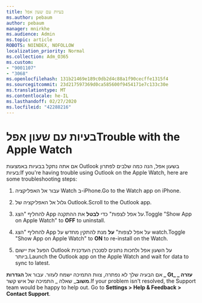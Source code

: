 ```yaml
---
title: בעיות עם שעון אפל
ms.author: pebaum
author: pebaum
manager: mnirkhe
ms.audience: Admin
ms.topic: article
ROBOTS: NOINDEX, NOFOLLOW
localization_priority: Normal
ms.collection: Adm_O365
ms.custom:
- "9001107"
- "3068"
ms.openlocfilehash: 131b21469e189c0db2d4c88a1f90cecffe1315f4
ms.sourcegitcommit: 23d217597369d0ca585600f9454171e7c133c30e
ms.translationtype: MT
ms.contentlocale: he-IL
ms.lasthandoff: 02/27/2020
ms.locfileid: "42288216"
---
```

# <a name="trouble-with-the-apple-watch"></a><span data-ttu-id="d2c9d-102">בעיות עם שעון אפל</span><span class="sxs-lookup"><span data-stu-id="d2c9d-102">Trouble with the Apple Watch</span></span>

<span data-ttu-id="d2c9d-103">אם אתה נתקל בבעיות באמצעות Outlook בשעון אפל, הנה כמה שלבים לפתרון בעיות:</span><span class="sxs-lookup"><span data-stu-id="d2c9d-103">If you're having trouble using Outlook on the Apple Watch, here are some troubleshooting steps:</span></span> 

1. <span data-ttu-id="d2c9d-104">עבור אל האפליקציה Watch ב-iPhone.</span><span class="sxs-lookup"><span data-stu-id="d2c9d-104">Go to the Watch app on iPhone.</span></span>

2. <span data-ttu-id="d2c9d-105">גלול אל האפליקציה של Outlook.</span><span class="sxs-lookup"><span data-stu-id="d2c9d-105">Scroll to the Outlook app.</span></span>

3. <span data-ttu-id="d2c9d-106">להחליף "הצג App על אפל לצפות" כדי **לבטל** את ההתקנה.</span><span class="sxs-lookup"><span data-stu-id="d2c9d-106">Toggle "Show App on Apple Watch" to **OFF** to uninstall.</span></span>

4. <span data-ttu-id="d2c9d-107">להחליף "הצג App על אפל לצפות" **על** מנת להתקין מחדש על watch.</span><span class="sxs-lookup"><span data-stu-id="d2c9d-107">Toggle "Show App on Apple Watch" to **ON** to re-install on the Watch.</span></span>

5. <span data-ttu-id="d2c9d-108">הפעל את יישום Outlook על השעון אפל ולחכות נתונים לסנכרן העדכנית ביותר.</span><span class="sxs-lookup"><span data-stu-id="d2c9d-108">Launch the Outlook app on the Apple Watch and wait for data to sync to latest.</span></span> 

<span data-ttu-id="d2c9d-109">אם הבעיה שלך לא נפתרה, צוות התמיכה ישמח לעזור. עבור אל **הגדרות _ Gt_ עזרה _ משוב**_ שאלה _ התמיכה של איש קשר.</span><span class="sxs-lookup"><span data-stu-id="d2c9d-109">If your problem isn't resolved, the Support team would be happy to help out. Go to **Settings > Help & Feedback > Contact Support**.</span></span> 